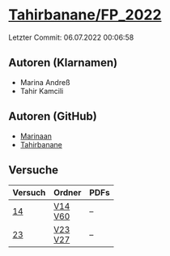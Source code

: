 # [Tahirbanane/FP_2022](https://github.com/Tahirbanane/FP_2022)

Letzter Commit: 06.07.2022 00:06:58

## Autoren (Klarnamen)
- Marina Andreß
- Tahir Kamcili

## Autoren (GitHub)
- [Marinaan](https://github.com/Marinaan)
- [Tahirbanane](https://github.com/Tahirbanane)

## Versuche

|       Versuch        |                                                            Ordner                                                             |PDFs|
|----------------------|-------------------------------------------------------------------------------------------------------------------------------|----|
|[14](../../versuch/14)|[V14](https://github.com/Tahirbanane/FP_2022/tree/master/V14)<br/>[V60](https://github.com/Tahirbanane/FP_2022/tree/master/V60)|–   |
|[23](../../versuch/23)|[V23](https://github.com/Tahirbanane/FP_2022/tree/master/V23)<br/>[V27](https://github.com/Tahirbanane/FP_2022/tree/master/V27)|–   |
